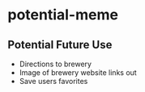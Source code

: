 # potential-meme



## Potential Future Use
* Directions to brewery
* Image of brewery website links out
* Save users favorites